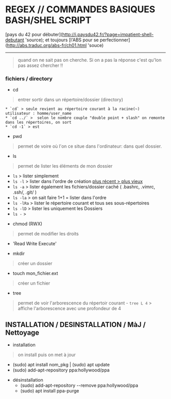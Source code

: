 # REGEX // COMMANDES BASIQUES BASH/SHEL SCRIPT
[pays du 42 pour débuter](http://i.paysdu42.fr/?page=impatient-shell-debutant 'source); et toujours [l'ABS pour se perfectionner](http://abs.traduc.org/abs-fr/ch01.html 'souce)

----
> quand on ne sait pas on cherche. Si on a pas la réponse c'est qu'lon pas assez chercher !!

### fichiers / directory
- cd
> entrer sortir dans un répertoire/dossier (directory)

    * `cd` > seule revient au répertoire courant à la racine(~) utilisateur : homme/user_name   
    * `cd ../` >  selon le nombre couple "double point + slash" on remonte dans les répertoires, on sort
    * `cd -1` > est   

- pwd
> permet de voire où l'on ce situe dans l'ordinateur:  dans quel dossier.

- ls
> permet de lister les éléments de mon dossier
  * `ls` > lister simplement
  * `ls -l` > lister dans l'ordre de création [plus récent > plus vieux](timestamp)
  * `ls -a` > lister également les fichiers/dossier caché ( .bashrc, .vimrc, .ssh/, .git/ )
  * `ls -la` > on sait faire 1+1 = lister dans l'ordre
  * `ls -lRa` > lister le répertoire courant et tous ses sous-répertoires
  * `ls -lD` > lister les uniquement les Dossiers
  * `ls -` >

- chmod (RWX)
> permet de modifier les droits
  * 'Read Write Execute'

- mkdir 
> créer un dossier

- touch mon_fichier.ext
> créer un fichier 

- tree 
> permet de voir l'arborescence du répertoir courant
    - `tree L 4` > affiche l'arborescence avec une profondeur de 4 
    
    
## INSTALLATION / DESINSTALLATION / MàJ / Nettoyage

- installation
> on install puis on met à jour 
   * (sudo) apt install nom_pkg | (sudo) apt update
   * (sudo) add-apt-repository ppa:hollywood/ppa
      
- désinstallation
    * (sudo) add-apt-repository --remove ppa:hollywood/ppa
    * (sudo) apt install ppa-purge


